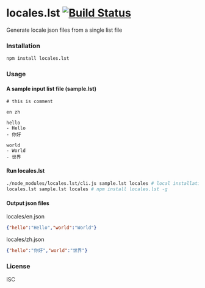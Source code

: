 # locales.lst [![Build Status](https://travis-ci.org/pqx/locales.lst.svg)](https://travis-ci.org/pqx/locales.lst)
Generate locale json files from a single list file
### Installation
``` sh
npm install locales.lst
```
### Usage
#### A sample input list file (sample.lst)
```
# this is comment

en zh

hello
- Hello
- 你好

world
- World
- 世界
```
#### Run locales.lst
``` sh
./node_modules/locales.lst/cli.js sample.lst locales # local installation
locales.lst sample.lst locales # npm install locales.lst -g
```
#### Output json files
locales/en.json
``` json
{"hello":"Hello","world":"World"}
```
locales/zh.json
``` json
{"hello":"你好","world":"世界"}
```
### License
ISC
